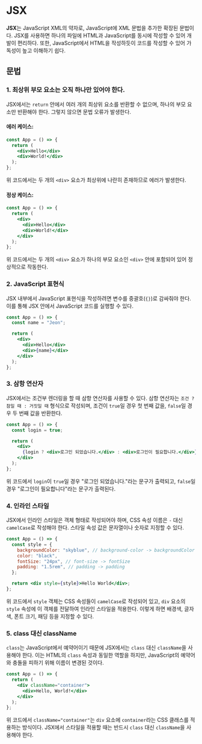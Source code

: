 # JSX

**JSX**는 JavaScript XML의 약자로, JavaScript에 XML 문법을 추가한 확장된 문법이다. JSX를 사용하면 하나의 파일에 HTML과 JavaScript를 동시에 작성할 수 있어 개발이 편리하다. 또한, JavaScript에서 HTML을 작성하듯이 코드를 작성할 수 있어 가독성이 높고 이해하기 쉽다.

## 문법

### 1. 최상위 부모 요소는 오직 하나만 있어야 한다.

JSX에서는 `return` 안에서 여러 개의 최상위 요소를 반환할 수 없으며, 하나의 부모 요소만 반환해야 한다. 그렇지 않으면 문법 오류가 발생한다.

#### 에러 케이스:

```jsx
const App = () => {
  return (
    <div>Hello</div>
    <div>World!</div>
  );
};
```

위 코드에서는 두 개의 `<div>` 요소가 최상위에 나란히 존재하므로 에러가 발생한다.

#### 정상 케이스:

```jsx
const App = () => {
  return (
    <div>
      <div>Hello</div>
      <div>World!</div>
    </div>
  );
};
```

위 코드에서는 두 개의 `<div>` 요소가 하나의 부모 요소인 `<div>` 안에 포함되어 있어 정상적으로 작동한다.

### 2. JavaScript 표현식

JSX 내부에서 JavaScript 표현식을 작성하려면 변수를 중괄호(`{}`)로 감싸줘야 한다. 이를 통해 JSX 안에서 JavaScript 코드를 실행할 수 있다.

```jsx
const App = () => {
  const name = "Jeon";

  return (
    <div>
      <div>Hello</div>
      <div>{name}</div>
    </div>
  );
};
```

### 3. 삼항 연산자

JSX에서는 조건부 렌더링을 할 때 삼항 연산자를 사용할 수 있다. 삼항 연산자는 `조건 ? 참일 때 : 거짓일 때` 형식으로 작성되며, 조건이 `true`일 경우 첫 번째 값을, `false`일 경우 두 번째 값을 반환한다.

```jsx
const App = () => {
  const login = true;

  return (
    <div>
      {login ? <div>로그인 되었습니다.</div> : <div>로그인이 필요합니다.</div>}
    </div>
  );
};
```

위 코드에서 `login`이 `true`일 경우 "로그인 되었습니다."라는 문구가 출력되고, `false`일 경우 "로그인이 필요합니다"라는 문구가 출력된다.

### 4. 인라인 스타일

JSX에서 인라인 스타일은 객체 형태로 작성되어야 하며, CSS 속성 이름은 `-` 대신 `camelCase`로 작성해야 한다. 스타일 속성 값은 문자열이나 숫자로 지정할 수 있다.

```jsx
const App = () => {
  const style = {
    backgroundColor: "skyblue", // background-color -> backgroundColor
    color: "black",
    fontSize: "24px", // font-size -> fontSize
    padding: "1.5rem", // padding -> padding
  };

  return <div style={style}>Hello World</div>;
};
```

위 코드에서 `style` 객체는 CSS 속성들이 `camelCase`로 작성되어 있고, `div` 요소의 `style` 속성에 이 객체를 전달하여 인라인 스타일을 적용한다. 이렇게 하면 배경색, 글자 색, 폰트 크기, 패딩 등을 지정할 수 있다.

### 5. class 대신 className

`class`는 JavaScript에서 예약어이기 때문에 JSX에서는 `class` 대신 `className`을 사용해야 한다. 이는 HTML의 `class` 속성과 동일한 역할을 하지만, JavaScript의 예약어와 충돌을 피하기 위해 이름이 변경된 것이다.

```jsx
const App = () => {
  return (
    <div className="container">
      <div>Hello, World!</div>
    </div>
  );
};
```

위 코드에서 `className="container"`는 `div` 요소에 `container`라는 CSS 클래스를 적용하는 방식이다. JSX에서 스타일을 적용할 때는 반드시 `class` 대신 `className`을 사용해야 한다.

